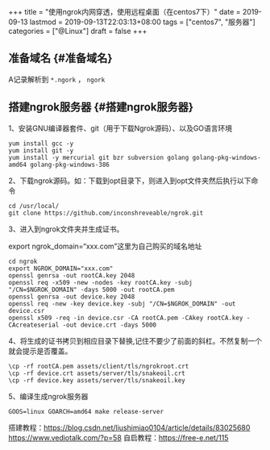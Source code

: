 +++
title = "使用ngrok内网穿透，使用远程桌面（在centos7下）"
date = 2019-09-13
lastmod = 2019-09-13T22:03:13+08:00
tags = ["centos7", "服务器"]
categories = ["@Linux"]
draft = false
+++

## 准备域名 {#准备域名}

A记录解析到 `*.ngork` ， `ngork`


## 搭建ngrok服务器 {#搭建ngrok服务器}

1、安装GNU编译器套件、git（用于下载Ngrok源码）、以及GO语言环境

```nil
yum install gcc -y
yum install git -y
yum install -y mercurial git bzr subversion golang golang-pkg-windows-amd64 golang-pkg-windows-386
```

2、下载ngrok源码。如：下载到opt目录下，则进入到opt文件夹然后执行以下命令

```nil
cd /usr/local/
git clone https://github.com/inconshreveable/ngrok.git
```

3、进入到ngrok文件夹并生成证书。

export ngrok\_domain=“xxx.com”这里为自己购买的域名地址

```nil
cd ngrok
export NGROK_DOMAIN="xxx.com"
openssl genrsa -out rootCA.key 2048
openssl req -x509 -new -nodes -key rootCA.key -subj "/CN=$NGROK_DOMAIN" -days 5000 -out rootCA.pem
openssl genrsa -out device.key 2048
openssl req -new -key device.key -subj "/CN=$NGROK_DOMAIN" -out device.csr
openssl x509 -req -in device.csr -CA rootCA.pem -CAkey rootCA.key -CAcreateserial -out device.crt -days 5000
```

4、将生成的证书拷贝到相应目录下替换,记住不要少了前面的斜杠。不然复制一个就会提示是否覆盖。

```nil
\cp -rf rootCA.pem assets/client/tls/ngrokroot.crt
\cp -rf device.crt assets/server/tls/snakeoil.crt
\cp -rf device.key assets/server/tls/snakeoil.key
```

5、编译生成ngrok服务器

```nil
GOOS=linux GOARCH=amd64 make release-server
```

搭建教程：<https://blog.csdn.net/liushimiao0104/article/details/83025680>
<https://www.vediotalk.com/?p=58>
自启教程：<https://free-e.net/115>
